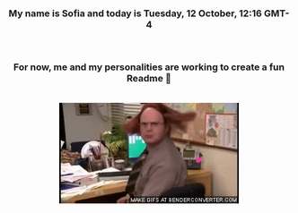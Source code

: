 


<div align="center">
<h3 >My name is Sofia and today is Tuesday, 12 October, 12:16 GMT-4</h3><br>
<h3 >For now, me and my personalities are working to create a fun Readme 👋
</h3><br>
<img src='img/dwight.gif' alt='working...'/>
</div>
